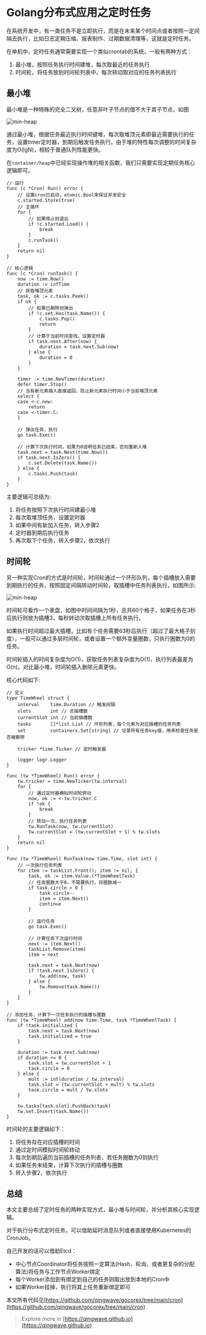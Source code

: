 # Golang分布式应用之定时任务


在系统开发中，有一类任务不是立即执行，而是在未来某个时间点或者按照一定间隔去执行，比如日志定期压缩、报表制作、过期数据清理等，这就是定时任务。

在单机中，定时任务通常需要实现一个类似crontab的系统，一般有两种方式：
1. 最小堆，按照任务执行时间建堆，每次取最近的任务执行
2. 时间轮，将任务放到时间轮列表中，每次转动取对应的任务列表执行

## 最小堆

最小堆是一种特殊的完全二叉树，任意非叶子节点的值不大于其子节点，如图

![min-heap](/img/blogImg/cron-heap.png)

通过最小堆，根据任务最近执行时间键堆，每次取堆顶元素即最近需要执行的任务，设置timer定时器，到期后触发任务执行。由于堆的特性每次调整的时间复杂度为O(lgN)，相较于普通队列性能更快。

在`container/heap`中已经实现操作堆的相关函数，我们只需要实现定期任务核心逻辑即可。
```golang
// 运行
func (c *Cron) Run() error {
    // 设置cron已启动，atomic.Bool来保证并发安全
	c.started.Store(true)
    // 主循环
	for {
        // 如果停止则退出
		if !c.started.Load() {
			break
		}
		c.runTask()
	}
	return nil
}

// 核心逻辑
func (c *Cron) runTask() {
	now := time.Now()
	duration := infTime
	// 获取堆顶元素
	task, ok := c.tasks.Peek()
	if ok {
		// 如果已删除则弹出
		if !c.set.Has(task.Name()) {
			c.tasks.Pop()
			return
		}
		// 计算于当前时间查找，设置定时器
		if task.next.After(now) {
			duration = task.next.Sub(now)
		} else {
			duration = 0
		}
	}

	timer := time.NewTimer(duration)
	defer timer.Stop()
	// 当有新元素插入直接返回，防止新元素执行时间小于当前堆顶元素
	select {
	case <-c.new:
		return
	case <-timer.C:
	}

	// 弹出任务，执行
	go task.Exec()

	// 计算下次执行时间，如果为0说明任务已结束，否则重新入堆
	task.next = task.Next(time.Now())
	if task.next.IsZero() {
		c.set.Delete(task.Name())
	} else {
		c.tasks.Push(task)
	}
}
```

主要逻辑可总结为:
1. 将任务按照下次执行时间建最小堆
2. 每次取堆顶任务，设置定时器
3. 如果中间有新加入任务，转入步骤2
4. 定时器到期后执行任务
5. 再次取下个任务，转入步骤2，依次执行

## 时间轮

另一种实现Cron的方式是时间轮，时间轮通过一个环形队列，每个插槽放入需要到期执行的任务，按照固定间隔转动时间轮，取插槽中任务列表执行，如图所示:

![min-heap](/img/blogImg/cron-timewheel.png)

时间轮可看作一个表盘，如图中时间间隔为1秒，总共60个格子，如果任务在3秒后执行则放为插槽3，每秒转动次取插槽上所有任务执行。

如果执行时间超过最大插槽，比如有个任务需要63秒后执行（超过了最大格子刻度），一般可以通过多层时间轮，或者设置一个额外变量圈数，只执行圈数为0的任务。

时间轮插入的时间复杂度为O(1)，获取任务列表复杂度为O(1)，执行列表最差为O(n)。对比最小堆，时间轮插入删除元素更快。

核心代码如下:
```golang
// 定义
type TimeWheel struct {
	interval    time.Duration // 触发间隔
	slots       int // 总插槽数
	currentSlot int // 当前插槽数
	tasks       []*list.List // 环形列表，每个元素为对应插槽的任务列表
	set         containerx.Set[string] // 记录所有任务key值，用来检查任务是否被删除

	tricker *time.Ticker // 定时触发器

	logger logr.Logger
}

func (tw *TimeWheel) Run() error {
	tw.tricker = time.NewTicker(tw.interval)
	for {
		// 通过定时器模拟时间轮转动
		now, ok := <-tw.tricker.C
		if !ok {
			break
		}
		// 转动一次，执行任务列表
		tw.RunTask(now, tw.currentSlot)
		tw.currentSlot = (tw.currentSlot + 1) % tw.slots
	}
	return nil
}

func (tw *TimeWheel) RunTask(now time.Time, slot int) {
	// 一次执行任务列表
	for item := taskList.Front(); item != nil; {
		task, ok := item.Value.(*TimeWheelTask)
		// 任务圈数大于0，不需要执行，将圈数减一
		if task.circle > 0 {
			task.circle--
			item = item.Next()
			continue
		}

		// 运行任务
		go task.Exec()

		// 计算任务下次运行时间
		next := item.Next()
		taskList.Remove(item)
		item = next

		task.next = task.Next(now)
		if !task.next.IsZero() {
			tw.add(now, task)
		} else {
			tw.Remove(task.Name())
		}
	}
}

// 添加任务，计算下一次任务执行的插槽与圈数
func (tw *TimeWheel) add(now time.Time, task *TimeWheelTask) {
	if !task.initialized {
		task.next = task.Next(now)
		task.initialized = true
	}

	duration := task.next.Sub(now)
	if duration <= 0 {
		task.slot = tw.currentSlot + 1
		task.circle = 0
	} else {
		mult := int(duration / tw.interval)
		task.slot = (tw.currentSlot + mult) % tw.slots
		task.circle = mult / tw.slots
	}

	tw.tasks[task.slot].PushBack(task)
	tw.set.Insert(task.Name())
}
```

时间轮的主要逻辑如下：
1. 将任务存在对应插槽的时间
2. 通过定时间模拟时间轮转动
3. 每次到期后遍历当前插槽的任务列表，若任务圈数为0则执行
4. 如果任务未结束，计算下次执行的插槽与圈数
5. 转入步骤2，依次执行

## 总结
本文主要总结了定时任务的两种实现方式，最小堆与时间轮，并分析其核心实现逻辑。

对于执行分布式定时任务，可以借助延时消息队列或者直接使用Kubernetes的CronJob。

自己开发的话可以借助Etcd：
- 中心节点Coordinator将任务按照一定算法(Hash、轮询、或者更复杂的分配算法)将任务与工作节点Worker绑定
- 每个Worker添加到有绑定到自己的任务则取出放到本地的Cron中
- 如果Worker挂掉，执行将其上任务重新绑定即可

本文所有代码见[https://github.com/qingwave/gocorex/tree/main/cron](https://github.com/qingwave/gocorex/tree/main/cron)


> Explore more in [https://qingwave.github.io](https://qingwave.github.io)

